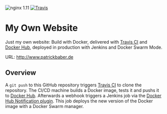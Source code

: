 ![nginx 1.11](https://img.shields.io/badge/nginx-1.11-brightgreen.svg?style=flat-square) [![Travis](https://img.shields.io/travis/patrickbaber/website.svg?style=flat-square)](https://travis-ci.org/patrickbaber/website)

# My Own Website

Just my own website: Build with Docker, delivered with [Travis CI](https://travis-ci.org/patrickbaber/website) and 
[Docker Hub](https://hub.docker.com/r/patrickbaber/website/), deployed in production with Jenkins and Docker Swarm Mode.

URL: http://www.patrickbaber.de

## Overview

A `git push` to this GitHub repository triggers [Travis CI](https://travis-ci.org/patrickbaber/website) to clone the 
repository. The CI/CD machine builds a Docker image, tests it and pushs it to 
[Docker Hub](https://hub.docker.com/r/patrickbaber/website/). Afterwards a webhook triggers a Jenkins job via the 
[Docker Hub Notification plugin](https://wiki.jenkins-ci.org/display/JENKINS/CloudBees+Docker+Hub+Notification). This 
job deploys the new version of the Docker image with a Docker Swarm manager.
